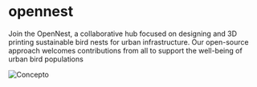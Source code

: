 # opennest
Join the OpenNest, a collaborative hub focused on designing and 3D printing sustainable bird nests for urban infrastructure. Our open-source approach welcomes contributions from all to support the well-being of urban bird populations

![Concepto]('https://github.com/openbird1/opennest/blob/main/docs/concept/NidoCapsula%20-%20Notas.jpg?raw=true')
